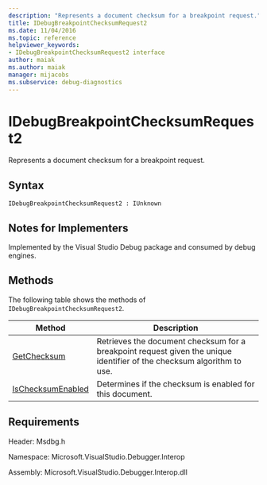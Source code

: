 ```yaml
---
description: "Represents a document checksum for a breakpoint request."
title: IDebugBreakpointChecksumRequest2
ms.date: 11/04/2016
ms.topic: reference
helpviewer_keywords:
- IDebugBreakpointChecksumRequest2 interface
author: maiak
ms.author: maiak
manager: mijacobs
ms.subservice: debug-diagnostics
---
```

# IDebugBreakpointChecksumRequest2

Represents a document checksum for a breakpoint request.

## Syntax

```
IDebugBreakpointChecksumRequest2 : IUnknown
```

## Notes for Implementers
 Implemented by the Visual Studio Debug package and consumed by debug engines.

## Methods
 The following table shows the methods of `IDebugBreakpointChecksumRequest2`.

|Method|Description|
|------------|-----------------|
|[GetChecksum](../../../extensibility/debugger/reference/idebugbreakpointchecksumrequest2-getchecksum.md)|Retrieves the document checksum for a breakpoint request given the unique identifier of the checksum algorithm to use.|
|[IsChecksumEnabled](../../../extensibility/debugger/reference/idebugbreakpointchecksumrequest2-ischecksumenabled.md)|Determines if the checksum is enabled for this document.|

## Requirements
 Header: Msdbg.h

 Namespace: Microsoft.VisualStudio.Debugger.Interop

 Assembly: Microsoft.VisualStudio.Debugger.Interop.dll
